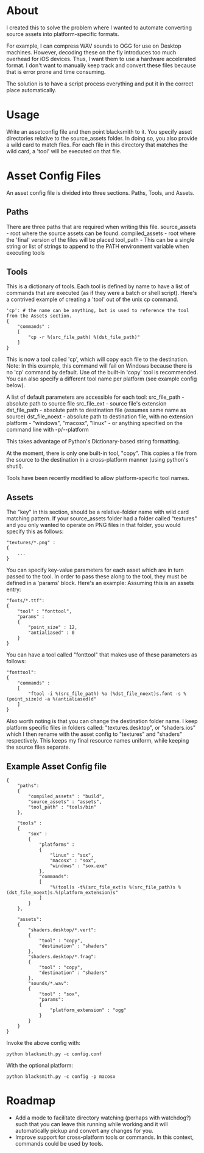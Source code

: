 # About

I created this to solve the problem where I wanted to automate converting source assets into
platform-specific formats.

For example, I can compress WAV sounds to OGG for use on Desktop machines. However, decoding these on the fly introduces too much overhead for iOS devices. Thus, I want them to use a hardware accelerated format.
I don't want to manually keep track and convert these files because that is error prone and time consuming.

The solution is to have a script process everything and put it in the correct place automatically.

# Usage

Write an assetconfig file and then point blacksmith to it.
You specify asset directories relative to the source_assets folder. In doing so, you also provide a wild card to match files. For each file in this directory that matches the wild card, a 'tool' will be executed on that file.

# Asset Config Files

An asset config file is divided into three sections. Paths, Tools, and Assets.

## Paths
There are three paths that are required when writing this file.
source_assets - root where the source assets can be found.
compiled_assets - root where the 'final' version of the files will be placed
tool_path - This can be a single string or list of strings to append to the PATH environment variable when executing tools

## Tools
This is a dictionary of tools. Each tool is defined by name to have a list of commands that are executed (as if they were a batch or shell script).
Here's a contrived example of creating a 'tool' out of the unix cp command.

	'cp': # the name can be anything, but is used to reference the tool from the Assets section.
	{
		"commands" : 
		[
			"cp -r %(src_file_path) %(dst_file_path)"
		]
	}

This is now a tool called 'cp', which will copy each file to the destination. 
Note: In this example, this command will fail on Windows because there is no 'cp' command by default. Use of the built-in 'copy' tool is recommended.
You can also specify a different tool name per platform (see example config below).

A list of default parameters are accessible for each tool:
	src_file_path - absolute path to source file
	src_file_ext - source file's extension
	dst_file_path - absolute path to destination file (assumes same name as source)
	dst_file_noext - absolute path to destination file, with no extension
	platform - "windows", "macosx", "linux" - or anything specified on the command line with -p/--platform

This takes advantage of Python's Dictionary-based string formatting.

At the moment, there is only one built-in tool, "copy". This copies a file from the source to the destination in a cross-platform manner (using python's shutil).

Tools have been recently modified to allow platform-specific tool names.

## Assets
The "key" in this section, should be a relative-folder name with wild card matching pattern.
If your source_assets folder had a folder called "textures" and you only wanted to operate on PNG files in that folder, you would specify this as follows:

	"textures/*.png" :
	{
		...
	}

You can specify key-value parameters for each asset which are in turn passed to the tool.
In order to pass these along to the tool, they must be defined in a 'params' block. Here's an example:
Assuming this is an assets entry:

	"fonts/*.ttf":
	{
		"tool" : "fonttool",
		"params" :
		{
			"point_size" : 12,
			"antialiased" : 0
		}
	}

You can have a tool called "fonttool" that makes use of these parameters as follows:

	"fonttool":
	{
		"commands" :
		[
			"ftool -i %(src_file_path) %o (%dst_file_noext)s.font -s %(point_size)d -a %(antialiased)d"
		]
	}
	
Also worth noting is that you can change the destination folder name. I keep platform specific files in folders called: "textures.desktop", or "shaders.ios" which I then rename with the asset config to "textures" and "shaders" respectively. This keeps my final resource names uniform, while keeping the source files separate.


## Example Asset Config file
	{
		"paths":
		{
			"compiled_assets" : "build",
			"source_assets" : "assets",
			"tool_path" : "tools/bin"
		},

		"tools" :
		{
			"sox" :
			{
				"platforms" : 
				{
					"linux" : "sox",
					"macosx" : "sox",
					"windows" : "sox.exe"
				},
				"commands":
				[
					"%(tool)s -t%(src_file_ext)s %(src_file_path)s %(dst_file_noext)s.%(platform_extension)s"
				]
			}
		},

		"assets":
		{
			"shaders.desktop/*.vert":
			{
				"tool" : "copy",
				"destination" : "shaders"
			},
			"shaders.desktop/*.frag":
			{
				"tool" : "copy",
				"destination" : "shaders"
			},
			"sounds/*.wav":
			{
				"tool" : "sox",
				"params":
				{
					"platform_extension" : "ogg"
				}
			}
		}
	}

Invoke the above config with:

	python blacksmith.py -c config.conf

With the optional platform:

	python blacksmith.py -c config -p macosx

# Roadmap

- Add a mode to facilitate directory watching (perhaps with watchdog?) such that you can leave this running while working and it will automatically pickup and convert any changes for you.
- Improve support for cross-platform tools or commands. In this context, commands could be used by tools.
